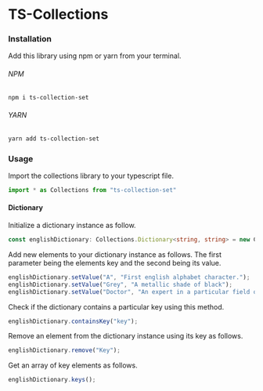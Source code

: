 # TS-Collections
### Installation
Add this library using npm or yarn from your terminal.
###### NPM
```bash
npm i ts-collection-set
```
###### YARN
```bash
yarn add ts-collection-set
```
### Usage
Import the collections library to your typescript file.
```typescript
import * as Collections from "ts-collection-set"
```
#### Dictionary 
Initialize a dictionary instance as follow.
```typescript
const englishDictionary: Collections.Dictionary<string, string> = new Collections.Dictionary();
```
Add new elements to your dictionary instance as follows. The first parameter being the elements key and the second being its value.
```typescript
englishDictionary.setValue("A", "First english alphabet character.");
englishDictionary.setValue("Grey", "A metallic shade of black");
englishDictionary.setValue("Doctor", "An expert in a particular field of training");
```
Check if the dictionary contains a particular key using this method.
```typescript
englishDictionary.containsKey("key");
```
Remove an element from the dictionary instance using its key as follows.
```typescript
englishDictionary.remove("Key");
```
Get an array of key elements as follows.
```typescript
englishDictionary.keys();
```
